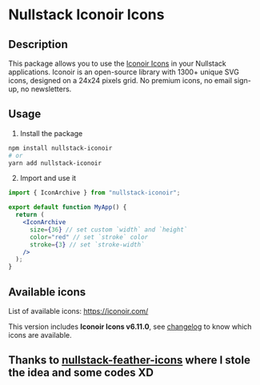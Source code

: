 # Nullstack Iconoir Icons

## Description

This package allows you to use the [Iconoir Icons](https://iconoir.com/) in your Nullstack applications. Iconoir is an open-source library with 1300+ unique SVG icons, designed on a 24x24 pixels grid. No premium icons, no email sign-up, no newsletters.

## Usage

1. Install the package

```sh
npm install nullstack-iconoir
# or
yarn add nullstack-iconoir
```

2. Import and use it

```jsx
import { IconArchive } from "nullstack-iconoir";

export default function MyApp() {
  return (
    <IconArchive
      size={36} // set custom `width` and `height`
      color="red" // set `stroke` color
      stroke={3} // set `stroke-width`
    />
  );
}
```

## Available icons

List of available icons: https://iconoir.com/

This version includes **Iconoir Icons v6.11.0**, see [changelog](https://github.com/iconoir-icons/iconoir/releases) to know which icons are available.


## Thanks to [nullstack-feather-icons](https://github.com/fccoelho7/nullstack-feather-icons) where I stole the idea and some codes XD